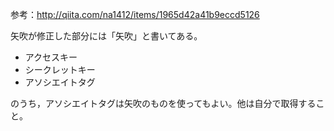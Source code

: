 参考：http://qiita.com/na1412/items/1965d42a41b9eccd5126

矢吹が修正した部分には「矢吹」と書いてある。

+ アクセスキー
+ シークレットキー
+ アソシエイトタグ

のうち，アソシエイトタグは矢吹のものを使ってもよい。他は自分で取得すること。